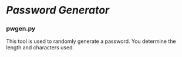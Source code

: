 # ***Password Generator***
### pwgen.py
This tool is used to randomly generate a password. You determine the length and characters used.
